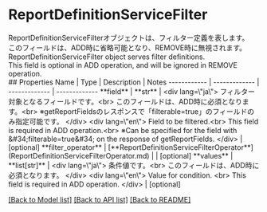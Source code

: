 # ReportDefinitionServiceFilter

<div lang=\"ja\"> ReportDefinitionServiceFilterオブジェクトは、フィルター定義を表します。<br> このフィールドは、ADD時に省略可能となり、REMOVE時に無視されます。 </div> <div lang=\"en\"> ReportDefinitionServiceFilter object serves filter definitions. <br> This field is optional in ADD operation, and will be ignored in REMOVE operation. </div> 
## Properties
Name | Type | Description | Notes
------------ | ------------- | ------------- | -------------
**field** | **str** | &lt;div lang&#x3D;\&quot;ja\&quot;&gt; フィルター対象となるフィールドです。&lt;br&gt; このフィールドは、ADD時に必須となります。&lt;br&gt; ※getReportFieldsのレスポンスで「filterable&#x3D;true」のフィールドのみ指定可能です。 &lt;/div&gt; &lt;div lang&#x3D;\&quot;en\&quot;&gt; Field to be filtered.&lt;br&gt; This field is required in ADD operation.&lt;br&gt; ※Can be specified for the field with &amp;#34;filterable&#x3D;true&amp;#34; on the response of getReportFields. &lt;/div&gt;  | [optional] 
**filter_operator** | [**ReportDefinitionServiceFilterOperator**](ReportDefinitionServiceFilterOperator.md) |  | [optional] 
**values** | **list[str]** | &lt;div lang&#x3D;\&quot;ja\&quot;&gt; 条件値です。&lt;br&gt; このフィールドは、ADD時に必須となります。 &lt;/div&gt; &lt;div lang&#x3D;\&quot;en\&quot;&gt; Value for condition. &lt;br&gt; This field is required in ADD operation. &lt;/div&gt;  | [optional] 

[[Back to Model list]](../README.md#documentation-for-models) [[Back to API list]](../README.md#documentation-for-api-endpoints) [[Back to README]](../README.md)


